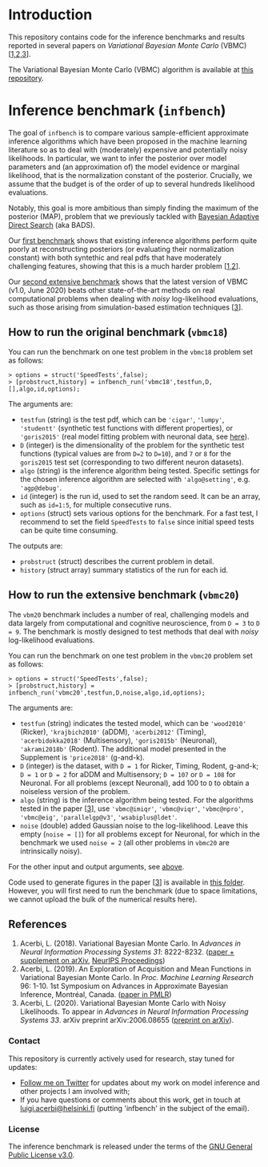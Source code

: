 # Introduction

This repository contains code for the inference benchmarks and results reported in several papers on *Variational Bayesian Monte Carlo* (VBMC) [[1,2,3](#references)]. 

The Variational Bayesian Monte Carlo (VBMC) algorithm is available at [this repository](https://github.com/lacerbi/vbmc).

# Inference benchmark (`infbench`)

The goal of `infbench` is to compare various sample-efficient approximate inference algorithms which have been proposed in the machine learning literature so as to deal with (moderately) expensive and potentially noisy likelihoods. In particular, we want to infer the posterior over model parameters and (an approximation of) the model evidence or marginal likelihood, that is the normalization constant of the posterior. Crucially, we assume that the budget is of the order of up to several hundreds likelihood evaluations.

Notably, this goal is more ambitious than simply finding the maximum of the posterior (MAP), problem that we previously tackled with [Bayesian Adaptive Direct Search](https://github.com/lacerbi/bads) (aka BADS).

Our [first benchmark](#how-to-run-the-original-benchmark-vbmc18) shows that existing inference algorithms perform quite poorly at reconstructing posteriors (or evaluating their normalization constant) with both syntethic and real pdfs that have moderately challenging features, showing that this is a much harder problem [[1,2](#reference)].

Our [second extensive benchmark](#how-to-run-the-extensive-benchmark-vbmc20) shows that the latest version of VBMC (v1.0, June 2020) beats other state-of-the-art methods on real computational problems when dealing with *noisy* log-likelihood evaluations, such as those arising from simulation-based estimation techniques [[3](#reference)].

## How to run the original benchmark (`vbmc18`)

You can run the benchmark on one test problem in the `vbmc18` problem set as follows:
```
> options = struct('SpeedTests',false);
> [probstruct,history] = infbench_run('vbmc18',testfun,D,[],algo,id,options);
```
The arguments are:

- `testfun` (string) is the test pdf, which can be `'cigar'`, `'lumpy'`, `'studentt'` (synthetic test functions with different properties), or `'goris2015'` (real model fitting problem with neuronal data, see [here](https://github.com/lacerbi/infbench/tree/master/matlab/problems/goris2015)).
- `D` (integer) is the dimensionality of the problem for the synthetic test functions (typical values are from `D=2` to `D=10`), and `7` or `8` for the `goris2015` test set (corresponding to two different neuron datasets).
- `algo` (string) is the inference algorithm being tested. Specific settings for the chosen inference algorithm are selected with `'algo@setting'`, e.g. `'agp@debug'`.
- `id` (integer) is the run id, used to set the random seed. It can be an array, such as `id=1:5`, for multiple consecutive runs.
- `options` (struct) sets various options for the benchmark. For a fast test, I recommend to set the field `SpeedTests` to `false` since initial speed tests can be quite time consuming.

The outputs are:

- `probstruct` (struct) describes the current problem in detail.
- `history` (struct array) summary statistics of the run for each id.

## How to run the extensive benchmark (`vbmc20`)

The `vbm20` benchmark includes a number of real, challenging models and data largely from computational and cognitive neuroscience, from `D = 3` to `D = 9`. The benchmark is mostly designed to test methods that deal with *noisy* log-likelihood evaluations.

You can run the benchmark on one test problem in the `vbmc20` problem set as follows:
```
> options = struct('SpeedTests',false);
> [probstruct,history] = infbench_run('vbmc20',testfun,D,noise,algo,id,options);
```
The arguments are:

- `testfun` (string) indicates the tested model, which can be `'wood2010'` (Ricker), `'krajbich2010'` (aDDM), `'acerbi2012'` (Timing), `'acerbidokka2018'` (Multisensory), `'goris2015b'` (Neuronal), `'akrami2018b'` (Rodent). The additional model presented in the Supplement is `'price2018'` (g-and-k).
- `D` (integer) is the dataset, with `D = 1` for Ricker, Timing, Rodent, g-and-k; `D = 1` or `D = 2` for aDDM and Multisensory; `D = 107` or `D = 108` for Neuronal. For all problems (except Neuronal), add 100 to `D` to obtain a noiseless version of the problem.
- `algo` (string) is the inference algorithm being tested. For the algorithms tested in the paper [[3](#references)], use `'vbmc@imiqr'`, `'vbmc@viqr'`, `'vbmc@npro'`, `'vbmc@eig'`, `'parallelgp@v3'`, `'wsabiplus@ldet'`.
- `noise` (double) added Gaussian noise to the log-likelihood. Leave this empty (`noise = []`) for all problems except for Neuronal, for which in the benchmark we used `noise = 2` (all other problems in `vbmc20` are intrinsically noisy).

For the other input and output arguments, see [above](#how-to-run-the-original-benchmark-vbmc18).

Code used to generate figures in the paper [[3](#references)] is available in [this folder](https://github.com/lacerbi/infbench/tree/master/matlab/figs/vbmc_paper2020). However, you will first need to run the benchmark (due to space limitations, we cannot upload the bulk of the numerical results here).

## References

1. Acerbi, L. (2018). Variational Bayesian Monte Carlo. In *Advances in Neural Information Processing Systems 31*: 8222-8232. ([paper + supplement on arXiv](https://arxiv.org/abs/1810.05558), [NeurIPS Proceedings](https://papers.nips.cc/paper/8043-variational-bayesian-monte-carlo))
2. Acerbi, L. (2019). An Exploration of Acquisition and Mean Functions in Variational Bayesian Monte Carlo. In *Proc. Machine Learning Research* 96: 1-10. 1st Symposium on Advances in Approximate Bayesian Inference, Montréal, Canada. ([paper in PMLR](http://proceedings.mlr.press/v96/acerbi19a.html))
3. Acerbi, L. (2020). Variational Bayesian Monte Carlo with Noisy Likelihoods. To appear in *Advances in Neural Information Processing Systems 33*. arXiv preprint arXiv:2006.08655 ([preprint on arXiv](https://arxiv.org/abs/2006.08655)).
### Contact

This repository is currently actively used for research, stay tuned for updates:

- [Follow me on Twitter](https://twitter.com/AcerbiLuigi) for updates about my work on model inference and other projects I am involved with;
- If you have questions or comments about this work, get in touch at <luigi.acerbi@helsinki.fi> (putting 'infbench' in the subject of the email).

### License

The inference benchmark is released under the terms of the [GNU General Public License v3.0](https://github.com/lacerbi/infbench/blob/master/LICENSE.txt).
